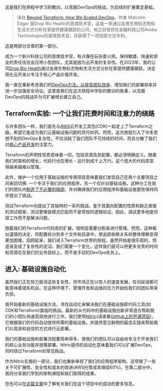 <!--
title: 不止Terraform：如何扩展DevOps
cover: https://cdn.thenewstack.io/media/2024/02/b5261c11-stairway-1024x576.jpg
-->

这是我们在旅程中学习的教训，以克服DevOps的挑战，为后续的扩展奠定基础。

> 译自 [Beyond Terraform: How We Scaled DevOps](https://thenewstack.io/beyond-terraform-how-we-scaled-devops/)，作者 Malcolm Edgar 是Drop Bio Health的首席技术官，这是一家通过血液生物标志物和生活方式分析在家提供健康跟踪的公司。他之前曾担任金融科技公司Avoka Technologies的首席技术官，并获得了一项加密方法专利。

这是两部分文章的第一部分。

成为一个新兴科技公司的首席技术官，有点像在玩杂耍火把。保持敏捷、快速和安全的责任往往会压垮小型团队，尤其是因为云开发的复杂性。在2023年，我的公司[Drop Bio Health](https://www.dropbiohealth.com/)通过血液生物标志物和生活方式分析在家提供健康跟踪，决定简化云开发以专注于核心产品价值开发。

我一直在重新考虑我们的[DevOps方法，以提高团队效率](https://thenewstack.io/best-practices-for-adopting-a-devops-culture/)、增加我们的部署频率并进一步加强安全协议。这里是我们在这次旅程中学到的教训的故事，以克服DevOps的挑战并为可扩展增长建立自己。

## Terraform实验: 一个让我们花费时间和注意力的绕路

与许多团队一样，我们首先与[AWS](https://aws.amazon.com/?utm_content=inline-mention)云开发工具包(CDK)一起走上了Terraform之路，希望它能成为我们云基础设施问题的灵丹妙药。然而，这次旅程引入了许多意想不到的DevOps复杂性，不仅消耗了我们团队不可持续的时间，而且分散了我们对[核心产品开发](https://thenewstack.io/platform-teams-adopt-these-7-developer-productivity-drivers/)的注意力。  

Terraform的声明性性质意味着一切，包括资源及其配置，都必须明确定义。随着我们的架构的增长，代码行也在增长 - 运行到成千上万行。这个庞大的代码库变得越来越难以管理。

此外，维护一个仅用于基础设施的专用项目意味着我们发现自己在两个主要项目之间来回切换: 一个专注于我们的应用程序，另一个仅针对基础设施。这种分工在我们的团队内[制造了不必要的隔阂](https://thenewstack.io/top-challenges-to-creating-high-performing-engineering-teams/)，并对确保我们的应用程序和基础设施更改保持同步提出了挑战。

测试Terraform也提出了其独特的一系列挑战。鉴于其面向配置的性质和缺乏直接的测试框架，测试更像是模式匹配而不是常规的逻辑验证。因此，调试更多地是侦探工作而不是解决问题。

随着我们的Terraform代码库的扩展，很明显需要分割来进行管理。然而，这种看似谨慎的决定，将配置拆分到多个文件和目录中，使追踪依赖关系和整体理解变得更加困难。回顾起来，我们进入Terraform世界的旅程，虽然开始是很乐观的，但逐渐变成了复杂性的泥沼。我们需要一个变化，这样我们就可以把更多宝贵的时间和资源花在我们的业务目标上，而不是手动的DevOps任务上。

## 进入: 基础设施自动化

虽然我们正在努力抵消这些复杂性，但市场正在以惊人的速度发展，任何延误都可能意味着错失机会。在这种环境下，管理开发和运维的压力开始给我们的团队带来负担。

我开始看新的基础设施方法，寻找自动化来解决我们在基础设施即代码工具(如CDK和Terraform)面临的挑战。最新的从代码中的基础设施创新非常适合帮助我们的小团队快速高效地进行工作。我们使用[Nitric](https://nitric.io/)(请查看[GitHub上的开源项目](https://github.com/nitrictech/nitric))，它根据我们的代码自动提供所需的基础设施，并提供意见鲜明的最佳实践来帮助我们以高效和自信的方式进行云部署。

我们的基础设施和部署流程要简单得多，使我们的团队可以自由地专注于开发我们的核心业务功能并按需部署。Nitric提供的自动化意味着我们可以扩展DevOps，同时绕过Terraform的常见挑战。 

作为Nitric实施的一部分，我们也重新审视了我们的应用程序架构。这导致了一些关于可扩展性、安全性和成本的改进(AWS托管成本降低60%)。在第二部分中，我将分享我们学到的架构课程和我们取得的成果。

您也可以在[这篇文章](https://nitric.io/case-studies/dropbio)中了解有关我们在这个项目中的成功的更多信息。
